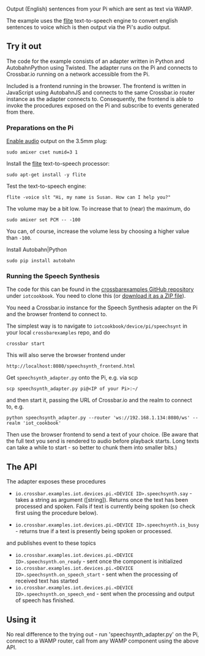 Output (English) sentences from your Pi which are sent as text via WAMP.

The example uses the [flite](http://www.festvox.org/flite/) text-to-speech engine to convert english sentences to voice which is then output via the Pi's audio output.


## Try it out

The code for the example consists of an adapter written in Python and AutobahnPython using Twisted. The adapter runs on the Pi and connects to Crossbar.io running on a network accessible from the Pi.

Included is a frontend running in the browser. The frontend is written in JavaScript using AutobahnJS and connects to the same Crossbar.io router instance as the adapter connects to. Consequently, the frontend is able to invoke the procedures exposed on the Pi and subscribe to events generated from there.

### Preparations on the Pi

[Enable audio](https://www.raspberrypi.org/documentation/configuration/audio-config.md) output on the 3.5mm plug:

```console
sudo amixer cset numid=3 1
```

Install the [flite](http://www.festvox.org/flite/) text-to-speech processor:

```console
sudo apt-get install -y flite
```

Test the text-to-speech engine:

```console
flite -voice slt "Hi, my name is Susan. How can I help you?"
```

The volume may be a bit low. To increase that to (near) the maximum, do

```shell
sudo amixer set PCM -- -100
```

You can, of course, increase the volume less by choosing a higher value than `-100`.

Install Autobahn|Python

```console
sudo pip install autobahn
```

### Running the Speech Synthesis

The code for this can be found in the [crossbarexamples GitHub repository](https://github.com/crossbario/crossbarexamples) under `iotcookbook`. You need to clone this (or [download it as a ZIP file](https://github.com/crossbario/crossbarexamples/archive/master.zip)).

You need a Crossbar.io instance for the Speech Synthesis adapter on the Pi and the browser frontend to connect to.

The simplest way is to navigate to `iotcookbook/device/pi/speechsynt` in your local `crossbarexamples` repo, and do

```console
crossbar start
```

This will also serve the browser frontend under

```
http://localhost:8080/speechsynth_frontend.html
```

Get `speechsynth_adapter.py` onto the Pi, e.g. via scp

```console
scp speechsynth_adapter.py pi@<IP of your Pi>:~/
```

and then start it, passing the URL of Crossbar.io and the realm to connect to, e.g.

```console
python speechsynth_adapter.py --router 'ws://192.168.1.134:8080/ws' --realm 'iot_cookbook'
```

Then use the browser frontend to send a text of your choice. (Be aware that the full text you send is rendered to audio before playback starts. Long texts can take a while to start - so better to chunk them into smaller bits.)


## The API

The adapter exposes these procedures

* `io.crossbar.examples.iot.devices.pi.<DEVICE ID>.speechsynth.say` - takes a string as argument ([string]). Returns once the text has been processed and spoken. Fails if text is currently being spoken (so check first using the procedure below).

* `io.crossbar.examples.iot.devices.pi.<DEVICE ID>.speechsynth.is_busy` - returns true if a text is presently being spoken or processed. 

and publishes event to these topics

* `io.crossbar.examples.iot.devices.pi.<DEVICE ID>.speechsynth.on_ready` - sent once the component is initialized
* `io.crossbar.examples.iot.devices.pi.<DEVICE ID>.speechsynth.on_speech_start` - sent when the processing of received text has started
* `io.crossbar.examples.iot.devices.pi.<DEVICE ID>.speechsynth.on_speech_end` - sent when the processing and output of speech has finished.


## Using it

No real difference to the trying out - run 'speechsynth_adapter.py' on the Pi, connect to a WAMP router, call from any WAMP component using the above API.